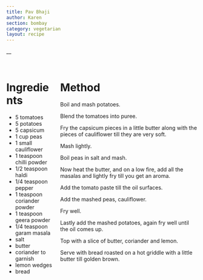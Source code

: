 ```yaml
---
title: Pav Bhaji
author: Karen
section: bombay
category: vegetarian
layout: recipe
---
```

__

<br>
<div class='columns'> <div class='column is-one-third p-3' markdown='1'>

# Ingredients

* 5 tomatoes
* 5 potatoes
* 5 capsicum
* 1 cup peas
* 1 small cauliflower
* 1 teaspoon chilli powder
* 1/2 teaspoon haldi
* 1/4 teaspoon pepper
* 1 teaspoon coriander powder
* 1 teaspoon geera powder
* 1/4 teaspoon garam masala
* salt
* butter
* coriander to garnish
* lemon wedges
* bread





</div> <div class='column is-two-thirds p-3' markdown='1'>

# Method

Boil and mash potatoes.

Blend the tomatoes into puree.

Fry the capsicum pieces in a little butter along with the pieces of cauliflower till they are very soft.

Mash lightly.

Boil peas in salt and mash.

Now heat the butter, and on a low fire, add all the masalas and lightly fry till you get an aroma.

Add the tomato paste till the oil surfaces.

Add the mashed peas, cauliflower.

Fry well.

Lastly add the mashed potatoes, again fry well until the oil comes up.

Top with a slice of butter, coriander and lemon. 

Serve with bread roasted on a hot griddle with a little butter till golden brown.




</div> </div>